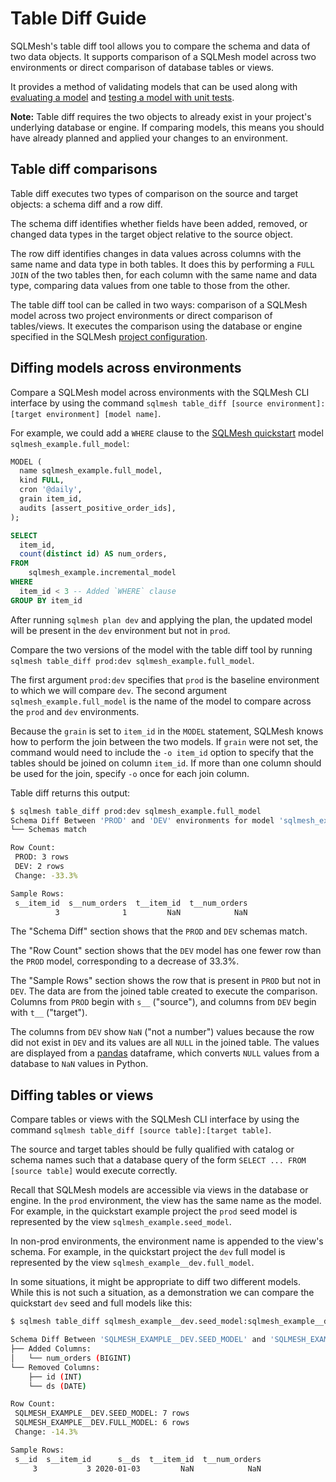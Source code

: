 # Table Diff Guide

SQLMesh's table diff tool allows you to compare the schema and data of two data objects. It supports comparison of a SQLMesh model across two environments or direct comparison of database tables or views.

It provides a method of validating models that can be used along with [evaluating a model](./models.md#evaluating-a-model) and [testing a model with unit tests](./testing.md#testing-changes-to-models).

**Note:** Table diff requires the two objects to already exist in your project's underlying database or engine. If comparing models, this means you should have already planned and applied your changes to an environment.

## Table diff comparisons

Table diff executes two types of comparison on the source and target objects: a schema diff and a row diff.

The schema diff identifies whether fields have been added, removed, or changed data types in the target object relative to the source object. 

The row diff identifies changes in data values across columns with the same name and data type in both tables. It does this by performing a `FULL JOIN` of the two tables then, for each column with the same name and data type, comparing data values from one table to those from the other.

The table diff tool can be called in two ways: comparison of a SQLMesh model across two project environments or direct comparison of tables/views. It executes the comparison using the database or engine specified in the SQLMesh [project configuration](../reference/configuration.md).

## Diffing models across environments

Compare a SQLMesh model across environments with the SQLMesh CLI interface by using the command `sqlmesh table_diff [source environment]:[target environment] [model name]`. 

For example, we could add a `WHERE` clause to the [SQLMesh quickstart](../quick_start.md) model `sqlmesh_example.full_model`:

```sql linenums="1"
MODEL (
  name sqlmesh_example.full_model,
  kind FULL,
  cron '@daily',
  grain item_id,
  audits [assert_positive_order_ids],
);

SELECT
  item_id,
  count(distinct id) AS num_orders,
FROM
    sqlmesh_example.incremental_model
WHERE
  item_id < 3 -- Added `WHERE` clause
GROUP BY item_id
```

After running `sqlmesh plan dev` and applying the plan, the updated model will be present in the `dev` environment but not in `prod`.

Compare the two versions of the model with the table diff tool by running `sqlmesh table_diff prod:dev sqlmesh_example.full_model`.

The first argument `prod:dev` specifies that `prod` is the baseline environment to which we will compare `dev`. The second argument `sqlmesh_example.full_model` is the name of the model to compare across the `prod` and `dev` environments. 

Because the `grain` is set to `item_id` in the `MODEL` statement, SQLMesh knows how to perform the join between the two models. If `grain` were not set, the command would need to include the `-o item_id` option to specify that the tables should be joined on column `item_id`. If more than one column should be used for the join, specify `-o` once for each join column.

Table diff returns this output:

```bash linenums="1"
$ sqlmesh table_diff prod:dev sqlmesh_example.full_model
Schema Diff Between 'PROD' and 'DEV' environments for model 'sqlmesh_example.full_model':
└── Schemas match

Row Count:
 PROD: 3 rows
 DEV: 2 rows
 Change: -33.3%

Sample Rows:
 s__item_id  s__num_orders  t__item_id  t__num_orders
          3              1         NaN            NaN
```

The "Schema Diff" section shows that the `PROD` and `DEV` schemas match. 

The "Row Count" section shows that the `DEV` model has one fewer row than the `PROD` model, corresponding to a decrease of 33.3%. 

The "Sample Rows" section shows the row that is present in `PROD` but not in `DEV`. The data are from the joined table created to execute the comparison. Columns from `PROD` begin with `s__` ("source"), and columns from `DEV` begin with `t__` ("target"). 

The columns from `DEV` show `NaN` ("not a number") values because the row did not exist in `DEV` and its values are all `NULL` in the joined table. The values are displayed from a [pandas](https://pandas.pydata.org/) dataframe, which converts `NULL` values from a database to `NaN` values in Python. 

## Diffing tables or views

Compare tables or views with the SQLMesh CLI interface by using the command `sqlmesh table_diff [source table]:[target table]`.

The source and target tables should be fully qualified with catalog or schema names such that a database query of the form `SELECT ... FROM [source table]` would execute correctly.

Recall that SQLMesh models are accessible via views in the database or engine. In the `prod` environment, the view has the same name as the model. For example, in the quickstart example project the `prod` seed model is represented by the view `sqlmesh_example.seed_model`.

In non-prod environments, the environment name is appended to the view's schema. For example, in the quickstart project the `dev` full model is represented by the view `sqlmesh_example__dev.full_model`.

In some situations, it might be appropriate to diff two different models. While this is not such a situation, as a demonstration we can compare the quickstart `dev` seed and full models like this:

```bash linenums="1"
$ sqlmesh table_diff sqlmesh_example__dev.seed_model:sqlmesh_example__dev.full_model -o item_id

Schema Diff Between 'SQLMESH_EXAMPLE__DEV.SEED_MODEL' and 'SQLMESH_EXAMPLE__DEV.FULL_MODEL':
├── Added Columns:
│   └── num_orders (BIGINT)
└── Removed Columns:
    ├── id (INT)
    └── ds (DATE)

Row Count:
 SQLMESH_EXAMPLE__DEV.SEED_MODEL: 7 rows
 SQLMESH_EXAMPLE__DEV.FULL_MODEL: 6 rows
 Change: -14.3%

Sample Rows:
 s__id  s__item_id      s__ds  t__item_id  t__num_orders
     3           3 2020-01-03         NaN            NaN
```


